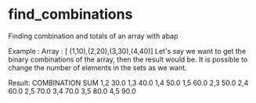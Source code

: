 # find_combinations
Finding combination and totals of an array with abap

Example :
Array : [ (1,10),(2,20),(3,30),(4,40)]
Let's say we want to get the binary combinations of the array, then the result would be.
It is possible to change the number of elements in the sets as we want.

Result:
COMBINATION	SUM
1,2	       30.0
1,3	       40.0
1,4	       50.0
1,5	       60.0
2,3	       50.0
2,4	       60.0
2,5	       70.0
3,4	       70.0
3,5	       80.0
4,5	       90.0

